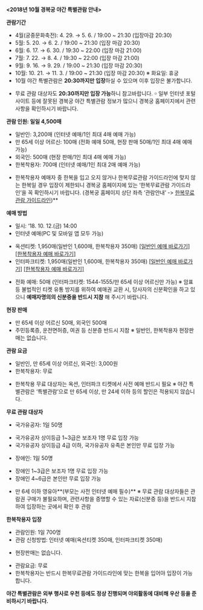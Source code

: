 **<2018년 10월 경복궁 야간 특별관람 안내>**

**관람기간**
- 4월(궁중문화축전): 4. 29. → 5. 6. / 19:00 ~ 21:30 (입장마감 20:30)
- 5월: 5. 20. → 6. 2. / 19:00 ~ 21:30 (입장 마감 20:30)
- 6월: 6. 17. → 6. 30. / 19:30 ~ 22:00 (입장 마감 21:00)
- 7월: 7. 22. → 8. 4. / 19:30 ~ 22:00 (입장 마감 21:00)
- 9월: 9. 16. → 9. 29. / 19:00 ~ 21:30 (입장 마감 20:30)
- 10월: 10. 21. → 11. 3. / 19:00 ~ 21:30 (입장 마감 20:30)
※ 화요일: 휴궁
- 10월 야간 특별관람은 **20:30까지만 입장**하실 수 있으며 이후 입장은 불가합니다.
* 무료 관람 대상자도 **20:30까지만 입장 가능**하니 참고바랍니다.
￮ 일부 인터넷 포털사이트 등에 잘못된 경복궁 야간 특별관람 정보가 많으니 경복궁 홈페이지에서 관련 사항을 확인하시기 바랍니다.

**관람 인원: 일일 4,500매**
- 일반인: 3,200매 (인터넷 예매/1인 최대 4매 예매 가능)
- 만 65세 이상 어르신: 100매 (전화 예매 50매, 현장 판매 50매/1인 최대 4매 예매 가능)
- 외국인: 500매 (현장 판매/1인 최대 4매 예매 가능)
- 한복착용자: 700매 (인터넷 예매/1인 최대 2매 예매 가능)
* 한복착용자 예매자 중 한복을 입고 오지 않거나 한복무료관람 가이드라인에 맞지 않는 한복일 경우 입장이 제한되니 경복궁 홈페이지에 있는 ‘한복무료관람 가이드라인’을 꼭 확인하시기 바랍니다. (경복궁 홈페이지 상단 좌측 ‘관람안내’ -> [한복무료관람 가이드라인](https://www.royalpalace.go.kr/content/guide/guide01_tab07.asp))**

**예매 방법**
- 일시: ‘18. 10. 12.(금) 14:00
- 인터넷 예매(PC 및 모바일 앱 모두 가능)
* 옥션티켓: 1,950매(일반인 1,600매, 한복착용자 350매)
  [[일반인 예매 바로가기]](http://ticket1.auction.co.kr/VIP/Item?IdPerf=35494) [[한복착용자 예매 바로가기]](http://ticket1.auction.co.kr/VIP/Item?IdPerf=35495)
* 인터파크티켓: 1,950매(일반인 1,600매, 한복착용자 350매)
  [[일반인 예매 바로가기]](http://ticket.interpark.com/Ticket/Goods/GoodsInfo.asp?GoodsCode=18014542) [[한복착용자 예매 바로가기]](http://ticket.interpark.com/Ticket/Goods/GoodsInfo.asp?GoodsCode=18014539)
- 전화 예매: 50매 (인터파크티켓: 1544-1555/만 65세 이상 어르신만 가능)
※ 암표 등 불법적인 티켓 유통 방지를 위하여 예매권 교환 시, 당사자의 신분확인을 하고 있으니 **예매자명의의 신분증을 반드시 지참** 해 주시기 바랍니다.

**현장 판매**
- 만 65세 이상 어르신 50매, 외국인 500매
- 주민등록증, 운전면허증, 여권 등 신분증 반드시 지참
※ 일반인, 한복착용자 현장판매는 없습니다.

**관람 요금**
- 일반인, 만 65세 이상 어르신, 외국인: 3,000원
- 한복착용자: 무료
* 한복착용 무료 대상자는 옥션, 인터파크 티켓에서 사전 예매 반드시 필요
※ 야간 특별관람은 ‘특별관람’으로 만 65세 이상, 만 24세 이하 등의 할인은 적용되지 않습니다.

**무료 관람 대상자**
- 국가유공자: 1일 50명
* 국가유공자 상이등급 1~3급은 보조자 1명 무료 입장 가능
* 국가유공자 상이등급 4급 이하, 국가유공자 유족은 본인만 무료 입장 가능
- 장애인: 1일 50명
* 장애인 1~3급은 보조자 1명 무료 입장 가능
* 장애인 4~6급은 본인만 무료 입장 가능
- 만 6세 이하 영유아**(부모는 사전 인터넷 예매 필수)**
※ 무료 관람 대상자들은 관람권 구매가 불필요하며, 관련사항을 증명할 수 있는 자료(신분증 등)을 반드시 지참하여 입장하는 곳에서 확인 후 관람

**한복착용자 입장**
- 관람인원: 1일 700명
- 관람 신청방법: 인터넷 예매(옥션티켓 350매, 인터파크티켓 350매)
* 현장판매는 없습니다.
- 관람요금: 무료
- 한복착용자는 반드시 한복무료관람 가이드라인에 맞는 한복을 입어야 입장이 가능합니다.

**야간 특별관람은 외부 행사로 우천 등에도 정상 진행되며 야외활동에 대비해 우산 등을 준비하시기 바랍니다.**